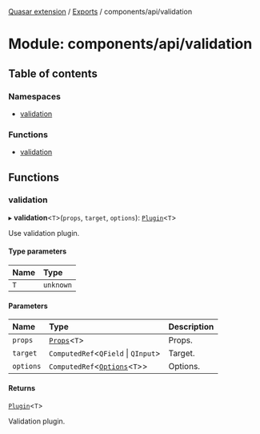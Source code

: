 [Quasar extension](../index.md) / [Exports](../modules.md) / components/api/validation

# Module: components/api/validation

## Table of contents

### Namespaces

- [validation](components_api_validation.validation.md)

### Functions

- [validation](components_api_validation.md#validation)

## Functions

### validation

▸ **validation**<`T`\>(`props`, `target`, `options`): [`Plugin`](../interfaces/components_api_validation_internal.Plugin.md)<`T`\>

Use validation plugin.

#### Type parameters

| Name | Type |
| :------ | :------ |
| `T` | `unknown` |

#### Parameters

| Name | Type | Description |
| :------ | :------ | :------ |
| `props` | [`Props`](../interfaces/components_api_validation_internal.Props.md)<`T`\> | Props. |
| `target` | `ComputedRef`<`QField` \| `QInput`\> | Target. |
| `options` | `ComputedRef`<[`Options`](../interfaces/components_api_validation_internal.Options.md)<`T`\>\> | Options. |

#### Returns

[`Plugin`](../interfaces/components_api_validation_internal.Plugin.md)<`T`\>

Validation plugin.
